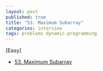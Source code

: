 ```yaml
---
layout: post
published: true
title: "53. Maximum Subarray"
categories: interview
tags: problems dynamic-programming
---
```


[Easy]

- [53. Maximum Subarray](https://leetcode.com/problems/maximum-subarray/)

<script src="https://gist.github.com/yeopoong/40e3bf9b6eff56f74e1828fd363fb886.js"></script>